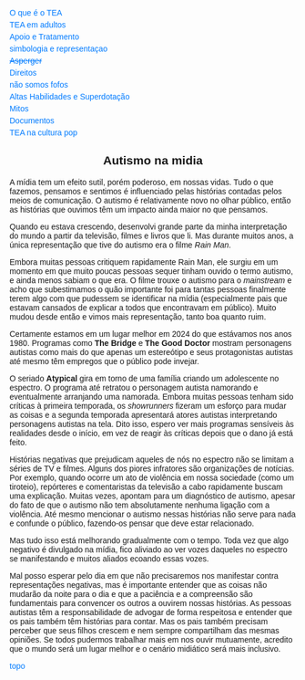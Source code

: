 <html lang="pt-BR">
<head>
    <meta charset="UTF-8">
    <title>Autismo na Mídia</title>
    <style>
        body {
            font-family: Arial, sans-serif;
        }
        h1, h2 {
            text-align: center;
        }
        ul {
            list-style-type: none;
            padding: 0;
        }
        li {
            margin: 5px 0;
        }
        a {
            color: #007BFF;
            text-decoration: none;
        }
        a:hover {
            text-decoration: underline;
        }
    </style>
</head>
<body>
<div class="navbar">
  <div class="navbar-inner">
      <ul class="nav">
      <li><a href= "/pages/autismo/autismo.html">O que é o TEA</a></li>
      <li><a href= "/pages/autismo/teadultos.html">TEA em adultos</a></li>
      <li><a href= "/pages/autismo/apoioetratamento.html">Apoio e Tratamento</a></li>
        <li><a href= "/pages/autismo/identificadao.html">simbologia e representaçao</a></li>
        <li><a href= "/pages/autismo/asperger.html"> <del>Asperger</del></a></li>
        <li><a href= "/pages/autismo/direitos.html">Direitos</a></li>
        <li><a href= "/pages/autismo/fofos.html">não somos fofos</a></li>
        <li><a href= "/pages/autismo/habilidades.html">Altas Habilidades e Superdotação</a></li>
        <li><a href= "/pages/autismo/mitos.html">Mitos</a></li>
          <li><a href= "/pages/autismo/documentos.html">Documentos</a></li>
          <li><a href= "/pages/autismo/namidia.html">TEA na cultura pop</a></li>
      </ul>
  </div>
</div>
<p>
<p>
    <h2>Autismo na midia</h2>
    <p>
    A mídia tem um efeito sutil, porém poderoso, em nossas vidas. Tudo o que fazemos, pensamos e sentimos é influenciado pelas histórias contadas pelos meios de comunicação. O autismo é relativamente novo no olhar público, então as histórias que ouvimos têm um impacto ainda maior no que pensamos.
<p>
Quando eu estava crescendo, desenvolvi grande parte da minha interpretação do mundo a partir da televisão, filmes e livros que li. Mas durante muitos anos, a única representação que tive do autismo era  o filme <i>Rain Man</i>.
<p>
Embora muitas pessoas critiquem rapidamente Rain Man, ele surgiu em um momento em que muito poucas pessoas sequer tinham ouvido o termo autismo, e ainda menos sabiam o que era. O filme trouxe o autismo para o <i>mainstream </i> e acho que subestimamos o quão importante foi para tantas pessoas finalmente terem algo com que pudessem se identificar na mídia (especialmente pais que estavam cansados de explicar a todos que encontravam em público). Muito mudou desde então e vimos mais representação, tanto boa quanto ruim.
<p>
Certamente estamos em um lugar melhor em 2024 do que estávamos nos anos 1980. Programas como <b>The Bridge </b>e <b>The Good Doctor</b> mostram personagens autistas como mais do que apenas um estereótipo e seus protagonistas autistas até mesmo têm empregos que o público pode invejar.
<p>
O seriado <b>Atypical</b> gira em torno de uma família criando um adolescente no espectro. O programa até retratou o personagem autista namorando e eventualmente arranjando uma namorada. Embora muitas pessoas tenham sido críticas à primeira temporada, os <i>showrunners</i> fizeram um esforço para mudar as coisas e a segunda temporada apresentará atores autistas interpretando personagens autistas na tela. Dito isso, espero ver mais programas sensíveis às realidades desde o início, em vez de reagir às críticas depois que o dano já está feito.
<p>
Histórias negativas que prejudicam aqueles de nós no espectro não se limitam a séries de TV e filmes. Alguns dos piores infratores são organizações de notícias. Por exemplo, quando ocorre um ato de violência em nossa sociedade (como um tiroteio), repórteres e comentaristas da televisão a cabo rapidamente buscam uma explicação. Muitas vezes, apontam para um diagnóstico de autismo, apesar do fato de que o autismo não tem absolutamente nenhuma ligação com a violência. Até mesmo mencionar o autismo nessas histórias não serve para nada e confunde o público, fazendo-os pensar que deve estar relacionado.
<p>
Mas tudo isso está melhorando gradualmente com o tempo. Toda vez que algo negativo é divulgado na mídia, fico aliviado ao ver vozes daqueles no espectro se manifestando e muitos aliados ecoando essas vozes.
<p>
Mal posso esperar pelo dia em que não precisaremos nos manifestar contra representações negativas, mas é importante entender que as coisas não mudarão da noite para o dia e que a paciência e a compreensão são fundamentais para convencer os outros a ouvirem nossas histórias. As pessoas autistas têm a responsabilidade de advogar de forma respeitosa e entender que os pais também têm histórias para contar. Mas os pais também precisam perceber que seus filhos crescem e nem sempre compartilham das mesmas opiniões. Se todos pudermos trabalhar mais em nos ouvir mutuamente, acredito que o mundo será um lugar melhor e o cenário midiático será mais inclusivo.
<p>
<p>
  <a href="#top">topo</a></p>
